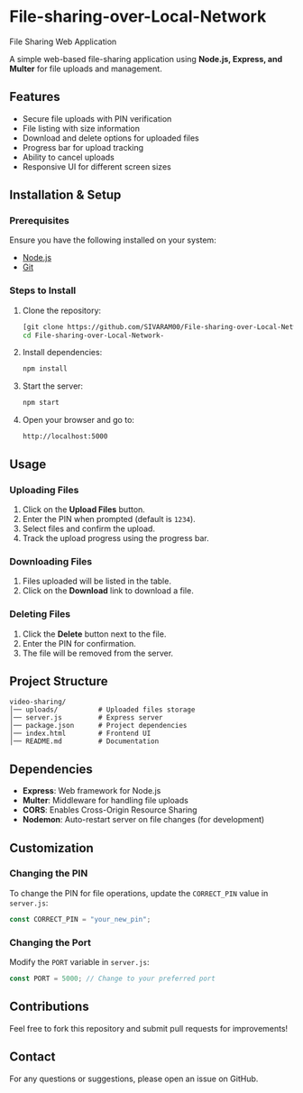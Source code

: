 # File-sharing-over-Local-Network
File Sharing Web Application

A simple web-based file-sharing application using **Node.js, Express, and Multer** for file uploads and management.

## Features
- Secure file uploads with PIN verification
- File listing with size information
- Download and delete options for uploaded files
- Progress bar for upload tracking
- Ability to cancel uploads
- Responsive UI for different screen sizes

## Installation & Setup

### Prerequisites
Ensure you have the following installed on your system:
- [Node.js](https://nodejs.org/)
- [Git](https://git-scm.com/)

### Steps to Install
1. Clone the repository:
   ```sh
   [git clone https://github.com/SIVARAM00/File-sharing-over-Local-Network-.git]
   cd File-sharing-over-Local-Network-
   ```
2. Install dependencies:
   ```sh
   npm install
   ```
3. Start the server:
   ```sh
   npm start
   ```
4. Open your browser and go to:
   ```
   http://localhost:5000
   ```

## Usage

### Uploading Files
1. Click on the **Upload Files** button.
2. Enter the PIN when prompted (default is `1234`).
3. Select files and confirm the upload.
4. Track the upload progress using the progress bar.

### Downloading Files
1. Files uploaded will be listed in the table.
2. Click on the **Download** link to download a file.

### Deleting Files
1. Click the **Delete** button next to the file.
2. Enter the PIN for confirmation.
3. The file will be removed from the server.

## Project Structure
```
video-sharing/
│── uploads/          # Uploaded files storage
│── server.js         # Express server
│── package.json      # Project dependencies
│── index.html        # Frontend UI
│── README.md         # Documentation
```

## Dependencies
- **Express**: Web framework for Node.js
- **Multer**: Middleware for handling file uploads
- **CORS**: Enables Cross-Origin Resource Sharing
- **Nodemon**: Auto-restart server on file changes (for development)

## Customization
### Changing the PIN
To change the PIN for file operations, update the `CORRECT_PIN` value in `server.js`:
```js
const CORRECT_PIN = "your_new_pin";
```

### Changing the Port
Modify the `PORT` variable in `server.js`:
```js
const PORT = 5000; // Change to your preferred port
```


## Contributions
Feel free to fork this repository and submit pull requests for improvements!

## Contact
For any questions or suggestions, please open an issue on GitHub.

